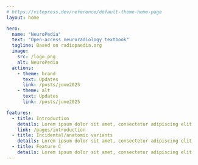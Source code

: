 ```yaml
---
# https://vitepress.dev/reference/default-theme-home-page
layout: home

hero:
  name: "NeuroPedia"
  text: "Open-access neuroradiology textbook"
  tagline: Based on radiopaedia.org
  image:
    src: /logo.png
    alt: NeuroPedia
  actions:
    - theme: brand
      text: Updates
      link: /posts/june2025
    - theme: alt
      text: Updates
      link: /posts/june2025

features:
  - title: Introduction
    details: Lorem ipsum dolor sit amet, consectetur adipiscing elit
    link: /pages/introduction
  - title: Incidental/anatomic variants
    details: Lorem ipsum dolor sit amet, consectetur adipiscing elit
  - title: Feature C
    details: Lorem ipsum dolor sit amet, consectetur adipiscing elit
---
```


